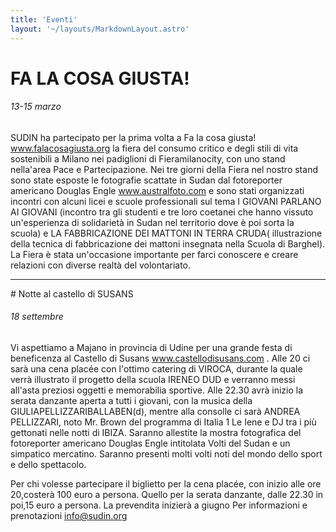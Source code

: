 ```yaml
---
title: 'Eventi'
layout: '~/layouts/MarkdownLayout.astro'
---
```


# FA LA COSA GIUSTA!

###### 13-15 marzo

SUDIN ha partecipato per la prima volta a Fa la cosa giusta! www.falacosagiusta.org la fiera del consumo critico e degli stili di vita sostenibili a Milano nei padiglioni di Fieramilanocity, con uno stand nella'area Pace e Partecipazione.
Nei tre giorni della Fiera nel nostro stand sono state esposte le fotografie scattate in Sudan dal fotoreporter americano Douglas Engle www.australfoto.com e sono stati organizzati incontri con alcuni licei e scuole professionali sul tema I GIOVANI PARLANO AI GIOVANI (incontro tra gli studenti e tre loro coetanei che hanno vissuto un'esperienza di solidarietà in Sudan nel territorio dove è poi sorta la scuola) e LA FABBRICAZIONE DEI MATTONI IN TERRA CRUDA( illustrazione della tecnica di fabbricazione dei mattoni insegnata nella Scuola di Barghel). La Fiera è stata un'occasione importante per farci conoscere e creare relazioni con diverse realtà del volontariato.

---

# Notte al castello di SUSANS

###### 18 settembre

Vi aspettiamo a Majano in provincia di Udine per una grande festa di beneficenza al Castello di Susans www.castellodisusans.com .
Alle 20 ci sarà una cena placée con l'ottimo catering di VIROCA, durante la quale verrà illustrato il progetto della scuola IRENEO DUD e verranno messi all'asta preziosi oggetti e memorabilia sportive.
Alle 22.30 avrà inizio la serata danzante aperta a tutti i giovani, con la musica della GIULIAPELLIZZARIBALLABEN(d), mentre alla consolle ci sarà ANDREA PELLIZZARI, noto Mr. Brown del programma di Italia 1 Le Iene e DJ tra i più gettonati nelle notti di IBIZA.
Saranno allestite la mostra fotografica del fotoreporter americano Douglas Engle intitolata Volti del Sudan e un simpatico mercatino.
Saranno presenti molti volti noti del mondo dello sport e dello spettacolo.

Per chi volesse partecipare il biglietto per la cena placée, con inizio alle ore 20,costerà 100 euro a persona.
Quello per la serata danzante, dalle 22.30 in poi,15 euro a persona.
La prevendita inizierà a giugno
Per informazioni e prenotazioni info@sudin.org
